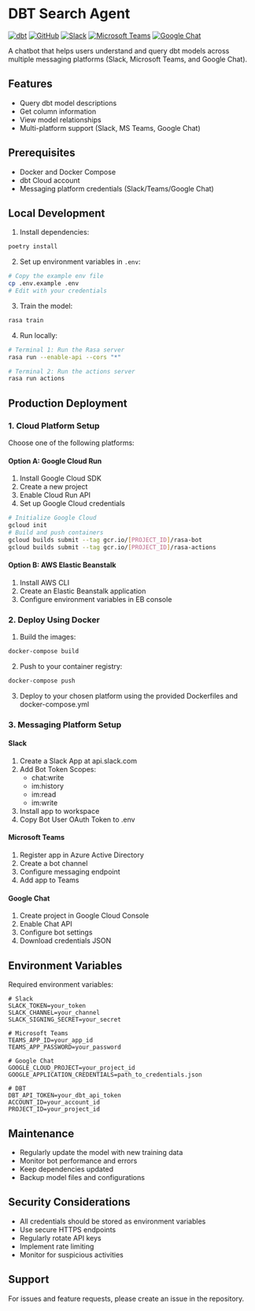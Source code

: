 # DBT Search Agent

[![dbt](https://img.shields.io/badge/dbt-FF694B?style=for-the-badge&logo=dbt&logoColor=white)](https://www.getdbt.com/)
[![GitHub](https://img.shields.io/badge/github-%23121011.svg?style=for-the-badge&logo=github&logoColor=white)](https://github.com)
[![Slack](https://img.shields.io/badge/Slack-4A154B?style=for-the-badge&logo=slack&logoColor=white)](https://slack.com)
[![Microsoft Teams](https://img.shields.io/badge/Microsoft_Teams-6264A7?style=for-the-badge&logo=microsoft-teams&logoColor=white)](https://teams.microsoft.com)
[![Google Chat](https://img.shields.io/badge/Google%20Chat-00AC47?style=for-the-badge&logo=google-chat&logoColor=white)](https://workspace.google.com/products/chat/)

A chatbot that helps users understand and query dbt models across multiple messaging platforms (Slack, Microsoft Teams, and Google Chat).

## Features

- Query dbt model descriptions
- Get column information
- View model relationships
- Multi-platform support (Slack, MS Teams, Google Chat)

## Prerequisites

- Docker and Docker Compose
- dbt Cloud account
- Messaging platform credentials (Slack/Teams/Google Chat)

## Local Development

1. Install dependencies:
```bash
poetry install
```

2. Set up environment variables in `.env`:
```bash
# Copy the example env file
cp .env.example .env
# Edit with your credentials
```

3. Train the model:
```bash
rasa train
```

4. Run locally:
```bash
# Terminal 1: Run the Rasa server
rasa run --enable-api --cors "*"

# Terminal 2: Run the actions server
rasa run actions
```

## Production Deployment

### 1. Cloud Platform Setup

Choose one of the following platforms:

#### Option A: Google Cloud Run
1. Install Google Cloud SDK
2. Create a new project
3. Enable Cloud Run API
4. Set up Google Cloud credentials

```bash
# Initialize Google Cloud
gcloud init
# Build and push containers
gcloud builds submit --tag gcr.io/[PROJECT_ID]/rasa-bot
gcloud builds submit --tag gcr.io/[PROJECT_ID]/rasa-actions
```

#### Option B: AWS Elastic Beanstalk
1. Install AWS CLI
2. Create an Elastic Beanstalk application
3. Configure environment variables in EB console

### 2. Deploy Using Docker

1. Build the images:
```bash
docker-compose build
```

2. Push to your container registry:
```bash
docker-compose push
```

3. Deploy to your chosen platform using the provided Dockerfiles and docker-compose.yml

### 3. Messaging Platform Setup

#### Slack
1. Create a Slack App at api.slack.com
2. Add Bot Token Scopes:
   - chat:write
   - im:history
   - im:read
   - im:write
3. Install app to workspace
4. Copy Bot User OAuth Token to .env

#### Microsoft Teams
1. Register app in Azure Active Directory
2. Create a bot channel
3. Configure messaging endpoint
4. Add app to Teams

#### Google Chat
1. Create project in Google Cloud Console
2. Enable Chat API
3. Configure bot settings
4. Download credentials JSON

## Environment Variables

Required environment variables:
```
# Slack
SLACK_TOKEN=your_token
SLACK_CHANNEL=your_channel
SLACK_SIGNING_SECRET=your_secret

# Microsoft Teams
TEAMS_APP_ID=your_app_id
TEAMS_APP_PASSWORD=your_password

# Google Chat
GOOGLE_CLOUD_PROJECT=your_project_id
GOOGLE_APPLICATION_CREDENTIALS=path_to_credentials.json

# DBT
DBT_API_TOKEN=your_dbt_api_token
ACCOUNT_ID=your_account_id
PROJECT_ID=your_project_id
```

## Maintenance

- Regularly update the model with new training data
- Monitor bot performance and errors
- Keep dependencies updated
- Backup model files and configurations

## Security Considerations

- All credentials should be stored as environment variables
- Use secure HTTPS endpoints
- Regularly rotate API keys
- Implement rate limiting
- Monitor for suspicious activities

## Support

For issues and feature requests, please create an issue in the repository.



